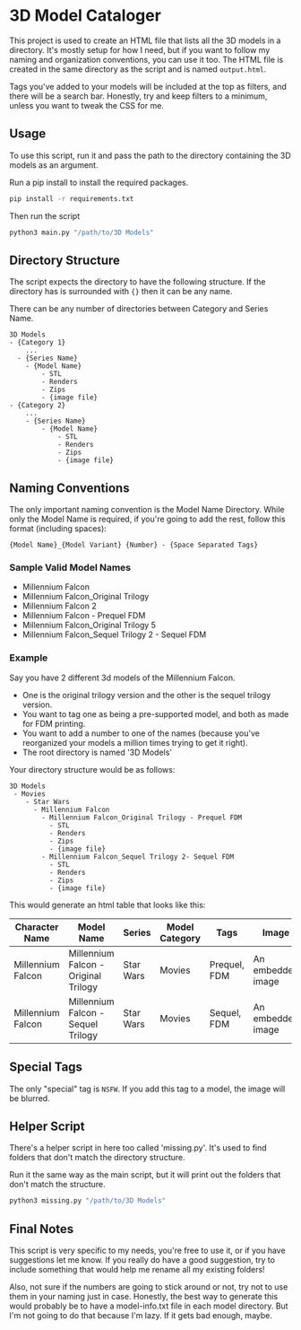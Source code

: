 # 3D Model Cataloger

This project is used to create an HTML file that lists all the 3D models in a directory.
It's mostly setup for how I need, but if you want to follow my naming and organization conventions, you can use it too.
The HTML file is created in the same directory as the script and is named `output.html`.

Tags you've added to your models will be included at the top as filters, and there will be a search bar.
Honestly, try and keep filters to a minimum, unless you want to tweak the CSS for me.

## Usage

To use this script, run it and pass the path to the directory containing the 3D models as an argument.

Run a pip install to install the required packages.
```bash
pip install -r requirements.txt
```
Then run the script

```bash
python3 main.py "/path/to/3D Models"
```

## Directory Structure

The script expects the directory to have the following structure.
If the directory has is surrounded with `{}` then it can be any name.

There can be any number of directories between Category and Series Name.

```
3D Models
- {Category 1}
    ...
  - {Series Name}
    - {Model Name}
        - STL
        - Renders
        - Zips
        - {image file}
- {Category 2}
    ...
    - {Series Name}
        - {Model Name}
            - STL
            - Renders
            - Zips
            - {image file}
```

## Naming Conventions

The only important naming convention is the Model Name Directory.
While only the Model Name is required, if you're going to add the rest, follow this format (including spaces):

```
{Model Name}_{Model Variant} {Number} - {Space Separated Tags}
```

### Sample Valid Model Names

* Millennium Falcon
* Millennium Falcon_Original Trilogy
* Millennium Falcon 2
* Millennium Falcon - Prequel FDM
* Millennium Falcon_Original Trilogy 5
* Millennium Falcon_Sequel Trilogy 2 - Sequel FDM



### Example

Say you have 2 different 3d models of the Millennium Falcon.  
* One is the original trilogy version and the other is the sequel trilogy version.
* You want to tag one as being a pre-supported model, and both as made for FDM printing.
* You want to add a number to one of the names (because you've reorganized your models a million times trying to get it right).
* The root directory is named '3D Models'

Your directory structure would be as follows:

```
3D Models
 - Movies
    - Star Wars
      - Millennium Falcon
        - Millennium Falcon_Original Trilogy - Prequel FDM
          - STL
          - Renders
          - Zips
          - {image file}
        - Millennium Falcon_Sequel Trilogy 2- Sequel FDM
          - STL
          - Renders
          - Zips
          - {image file}
```

This would generate an html table that looks like this:

| Character Name    | Model Name                           | Series    | Model Category | Tags         | Image             |
|-------------------|--------------------------------------|-----------|----------------|--------------|-------------------|
| Millennium Falcon | Millennium Falcon - Original Trilogy | Star Wars | Movies         | Prequel, FDM | An embedded image |
| Millennium Falcon | Millennium Falcon - Sequel Trilogy   | Star Wars | Movies         | Sequel, FDM  | An embedded image |


## Special Tags

The only "special" tag is `NSFW`.  If you add this tag to a model, the image will be blurred.

## Helper Script

There's a helper script in here too called 'missing.py'. 
It's used to find folders that don't match the directory structure.

Run it the same way as the main script, but it will print out the folders that don't match the structure.

```bash
python3 missing.py "/path/to/3D Models"
```

## Final Notes

This script is very specific to my needs, you're free to use it, or if you have suggestions let me know.
If you really do have a good suggestion, try to include something that would help me rename all my existing folders!

Also, not sure if the numbers are going to stick around or not, try not to use them in your naming just in case.
Honestly, the best way to generate this would probably be to have a model-info.txt file in each model directory.
But I'm not going to do that because I'm lazy.  If it gets bad enough, maybe.
